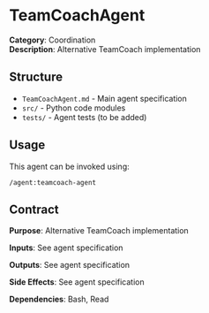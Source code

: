 # TeamCoachAgent

**Category**: Coordination  
**Description**: Alternative TeamCoach implementation

## Structure

- `TeamCoachAgent.md` - Main agent specification
- `src/` - Python code modules
- `tests/` - Agent tests (to be added)

## Usage

This agent can be invoked using:
```
/agent:teamcoach-agent
```

## Contract

**Purpose**: Alternative TeamCoach implementation

**Inputs**: See agent specification

**Outputs**: See agent specification

**Side Effects**: See agent specification

**Dependencies**: Bash, Read
